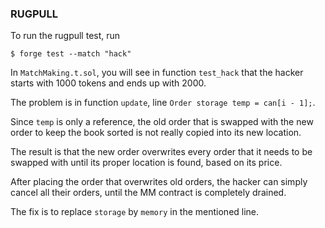 ### RUGPULL

To run the rugpull test, run
```
$ forge test --match "hack"
```

In `MatchMaking.t.sol`, you will see in function `test_hack` that the hacker
starts with 1000 tokens and ends up with 2000.

The problem is in function `update`, line `Order storage temp = can[i - 1];`.

Since `temp` is only a reference, the old order that is swapped with the new
order to keep the book sorted is not really copied into its new location.

The result is that the new order overwrites every order that it needs to be
swapped with until its proper location is found, based on its price.

After placing the order that overwrites old orders, the hacker can simply
cancel all their orders, until the MM contract is completely drained.

The fix is to replace `storage` by `memory` in the mentioned line.
